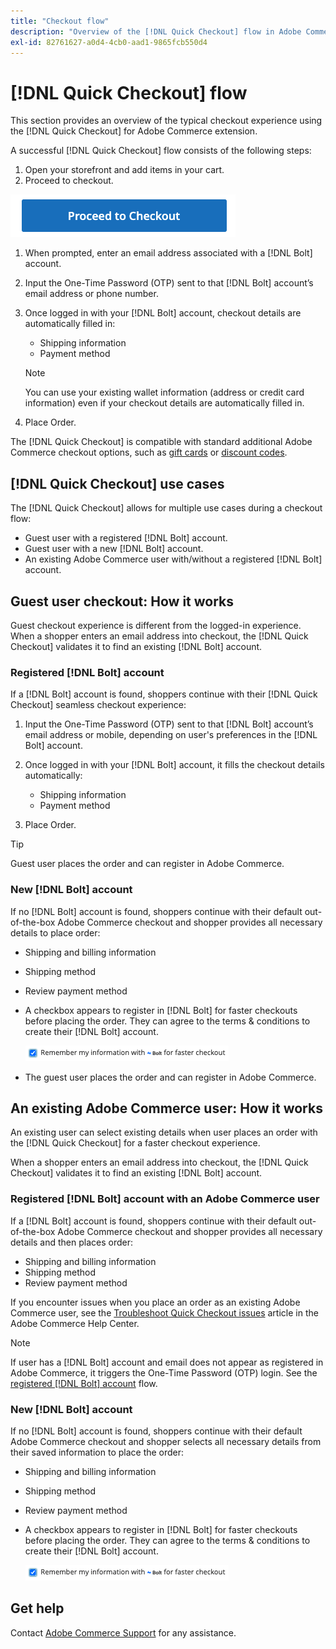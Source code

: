 ```yaml
---
title: "Checkout flow"
description: "Overview of the [!DNL Quick Checkout] flow in Adobe Commerce."
exl-id: 82761627-a0d4-4cb0-aad1-9865fcb550d4
---
```

# [!DNL Quick Checkout] flow

This section provides an overview of the typical checkout experience using the [!DNL Quick Checkout] for Adobe Commerce extension.

A successful [!DNL Quick Checkout] flow consists of the following steps:

1. Open your storefront and add items in your cart.
1. Proceed to checkout.

  ![Checkout](assets/proceed-checkout.png)

1. When prompted, enter an email address associated with a [!DNL Bolt] account.
1. Input the One-Time Password (OTP) sent to that [!DNL Bolt] account’s email address or phone number.
1. Once logged in with your [!DNL Bolt] account, checkout details are automatically filled in:

   - Shipping information
   - Payment method
   
   >[!NOTE]
   >
   > You can use your existing wallet information (address or credit card information) even if your checkout details are automatically filled in.

1. Place Order.

The [!DNL Quick Checkout] is compatible with standard additional Adobe Commerce checkout options, such as [gift cards](https://docs.magento.com/user-guide/catalog/product-gift-card.html) or [discount codes](https://docs.magento.com/user-guide/marketing/price-rules-cart-coupon.html).

## [!DNL Quick Checkout] use cases

The [!DNL Quick Checkout] allows for multiple use cases during a checkout flow:

- Guest user with a registered [!DNL Bolt] account.
- Guest user with a new [!DNL Bolt] account.
- An existing Adobe Commerce user with/without a registered [!DNL Bolt] account.

## Guest user checkout: How it works

Guest checkout experience is different from the logged-in experience. When a shopper enters an email address into checkout, the [!DNL Quick Checkout] validates it to find an existing [!DNL Bolt] account.

### Registered [!DNL Bolt] account

If a [!DNL Bolt] account is found, shoppers continue with their [!DNL Quick Checkout] seamless checkout experience: 

1. Input the One-Time Password (OTP) sent to that [!DNL Bolt] account’s email address or mobile, depending on user's preferences in the [!DNL Bolt] account.
1. Once logged in with your [!DNL Bolt] account, it fills the checkout details automatically:

   - Shipping information
   - Payment method

1. Place Order.

>[!TIP]
>
> Guest user places the order and can register in Adobe Commerce.

### New [!DNL Bolt] account

If no [!DNL Bolt] account is found, shoppers continue with their default out-of-the-box Adobe Commerce checkout and shopper provides all necessary details to place order:

- Shipping and billing information
- Shipping method
- Review payment method
- A checkbox appears to register in [!DNL Bolt] for faster checkouts before placing the order. They can agree to the terms & conditions to create their [!DNL Bolt] account.

   ![Remember [!DNL Bolt]](assets/checked-bolt.png)

- The guest user places the order and can register in Adobe Commerce.

## An existing Adobe Commerce user: How it works

An existing user can select existing details when user places an order with the [!DNL Quick Checkout] for a faster checkout experience.

When a shopper enters an email address into checkout, the [!DNL Quick Checkout] validates it to find an existing [!DNL Bolt] account.

### Registered [!DNL Bolt] account with an Adobe Commerce user

If a [!DNL Bolt] account is found, shoppers continue with their default out-of-the-box Adobe Commerce checkout and shopper provides all necessary details and then places order:

- Shipping and billing information
- Shipping method
- Review payment method

If you encounter issues when you place an order as an existing Adobe Commerce user, see the [Troubleshoot Quick Checkout issues](https://support.magento.com/hc/en-us/articles/6909450342541) article in the Adobe Commerce Help Center.

>[!NOTE]
>
> If user has a [!DNL Bolt] account and email does not appear as registered in Adobe Commerce, it triggers the One-Time Password (OTP) login. See the [registered [!DNL Bolt] account](#registered-bolt-account) flow.

### New [!DNL Bolt] account

If no [!DNL Bolt] account is found, shoppers continue with their default Adobe Commerce checkout and shopper selects all necessary details from their saved information to place the order:

- Shipping and billing information
- Shipping method
- Review payment method
- A checkbox appears to register in [!DNL Bolt] for faster checkouts before placing the order. They can agree to the terms & conditions to create their [!DNL Bolt] account.

  ![Remember [!DNL Bolt]](assets/checked-bolt.png)

## Get help

Contact [Adobe Commerce Support](mailto:quick-checkout-support@adobe.com) for any assistance.
